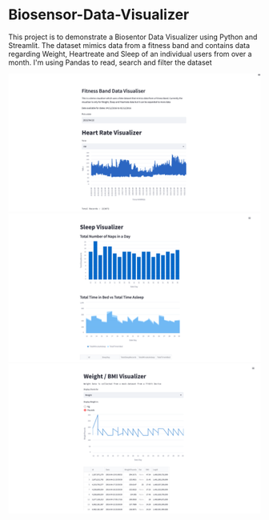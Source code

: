 # Biosensor-Data-Visualizer
This project is to demonstrate a Biosentor Data Visualizer using Python and Streamlit. The dataset mimics data from a fitness band and contains data regarding Weight, Heartreate and Sleep of an individual users from over a month. I'm using Pandas to read, search and filter the dataset 

![Heart Rate](snapshots/heart_sc.png)
![Sleep](snapshots/sleep_sc.png)
![Weight](snapshots/weight_sc.png)
